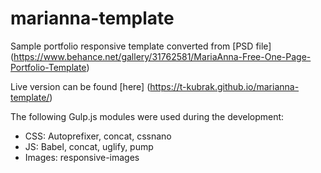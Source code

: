 # marianna-template

Sample portfolio responsive template converted from [PSD file] (https://www.behance.net/gallery/31762581/MariaAnna-Free-One-Page-Portfolio-Template)

Live version can be found [here] (https://t-kubrak.github.io/marianna-template/)

The following Gulp.js modules were used during the development:
- CSS: Autoprefixer, concat, cssnano
- JS: Babel, concat, uglify, pump
- Images: responsive-images


